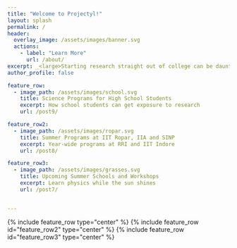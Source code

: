 ```yaml
---
title: "Welcome to Projectyl!"
layout: splash
permalink: /
header:
  overlay_image: /assets/images/banner.svg
  actions:
    - label: "Learn More"
      url: /about/
excerpt: _<large>Starting research straight out of college can be daunting - we are here to make it easier.</large>_
author_profile: false

feature_row:
  - image_path: /assets/images/school.svg
    title: Science Programs for High School Students
    excerpt: How school students can get exposure to research
    url: /post9/

feature_row2:
  - image_path: /assets/images/ropar.svg
    title: Summer Programs at IIT Ropar, IIA and SINP
    excerpt: Year-wide programs at RRI and IIT Indore
    url: /post8/

feature_row3:
  - image_path: /assets/images/grasses.svg
    title: Upcoming Summer Schools and Workshops
    excerpt: Learn physics while the sun shines
    url: /post7/


---
```


{% include feature_row type="center" %}
{% include feature_row id="feature_row2" type="center" %}
{% include feature_row id="feature_row3" type="center" %}
